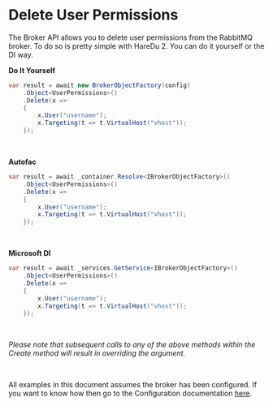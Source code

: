 # Delete User Permissions

The Broker API allows you to delete user permissions from the RabbitMQ broker. To do so is pretty simple with HareDu 2. You can do it yourself or the DI way.

**Do It Yourself**

```c#
var result = await new BrokerObjectFactory(config)
    .Object<UserPermissions>()
    .Delete(x =>
    {
        x.User("username");
        x.Targeting(t => t.VirtualHost("vhost"));
    });
```
<br>

**Autofac**

```c#
var result = await _container.Resolve<IBrokerObjectFactory>()
    .Object<UserPermissions>()
    .Delete(x =>
    {
        x.User("username");
        x.Targeting(t => t.VirtualHost("vhost"));
    });
```
<br>

**Microsoft DI**

```c#
var result = await _services.GetService<IBrokerObjectFactory>()
    .Object<UserPermissions>()
    .Delete(x =>
    {
        x.User("username");
        x.Targeting(t => t.VirtualHost("vhost"));
    });
```
<br>

*Please note that subsequent calls to any of the above methods within the Create method will result in overriding the argument.*

<br>

All examples in this document assumes the broker has been configured. If you want to know how then go to the Configuration documentation [here](https://github.com/ahives/HareDu2/blob/master/docs/deprecated/configuration.md).

